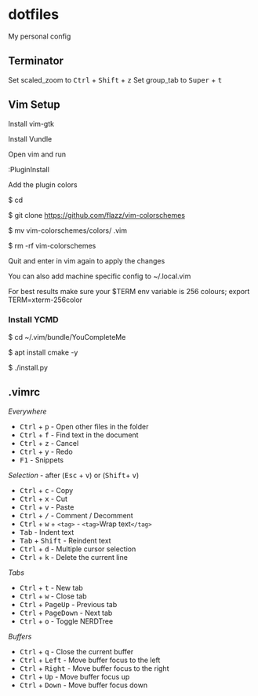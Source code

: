# dotfiles
My personal config

## Terminator
Set scaled_zoom to <kbd>Ctrl</kbd> + <kbd>Shift</kbd> + <kbd>z</kbd>
Set group_tab to <kbd>Super</kbd> + <kbd>t</kbd>

## Vim Setup
Install vim-gtk

Install Vundle

Open vim and run

:PluginInstall

Add the plugin colors

$ cd

$ git clone https://github.com/flazz/vim-colorschemes

$ mv vim-colorschemes/colors/ .vim

$ rm -rf vim-colorschemes

Quit and enter in vim again to apply the changes

You can also add machine specific config to ~/.local.vim

For best results make sure your $TERM env variable is 256 colours; export TERM=xterm-256color

### Install YCMD

$ cd ~/.vim/bundle/YouCompleteMe

$ apt install cmake -y

$ ./install.py

## .vimrc
*Everywhere*

- <kbd>Ctrl</kbd> + <kbd>p</kbd> - Open other files in the folder
- <kbd>Ctrl</kbd> + <kbd>f</kbd> - Find text in the document
- <kbd>Ctrl</kbd> + <kbd>z</kbd> - Cancel
- <kbd>Ctrl</kbd> + <kbd>y</kbd> - Redo
- <kbd>F1</kbd>					 - Snippets

*Selection* - after (<kbd>Esc</kbd> + <kbd>v</kbd>) or (<kbd>Shift</kbd>+ <kbd>v</kbd>)

- <kbd>Ctrl</kbd> + <kbd>c</kbd> 		   - Copy
- <kbd>Ctrl</kbd> + <kbd>x</kbd> 		   - Cut
- <kbd>Ctrl</kbd> + <kbd>v</kbd> 		   - Paste
- <kbd>Ctrl</kbd> + <kbd>/</kbd> 		   - Comment / Decomment
- <kbd>Ctrl</kbd> + <kbd>w</kbd> + `<tag>` - `<tag>`Wrap text`</tag>`
- <kbd>Tab</kbd> 						   - Indent text
- <kbd>Tab</kbd> + <kbd>Shift</kbd> 	 - Reindent text
- <kbd>Ctrl</kbd> + <kbd>d</kbd> 	     - Multiple cursor selection
- <kbd>Ctrl</kbd> + <kbd>k</kbd> 	     - Delete the current line

*Tabs*

- <kbd>Ctrl</kbd> + <kbd>t</kbd> - New tab
- <kbd>Ctrl</kbd> + <kbd>w</kbd> - Close tab
- <kbd>Ctrl</kbd> + <kbd>PageUp</kbd> - Previous tab
- <kbd>Ctrl</kbd> + <kbd>PageDown</kbd> - Next tab
- <kbd>Ctrl</kbd> + <kbd>o</kbd> - Toggle NERDTree

*Buffers*

- <kbd>Ctrl</kbd> + <kbd>q</kbd> - Close the current buffer
- <kbd>Ctrl</kbd> + <kbd>Left</kbd> - Move buffer focus to the left
- <kbd>Ctrl</kbd> + <kbd>Right</kbd> - Move buffer focus to the right
- <kbd>Ctrl</kbd> + <kbd>Up</kbd> - Move buffer focus up
- <kbd>Ctrl</kbd> + <kbd>Down</kbd> - Move buffer focus down
